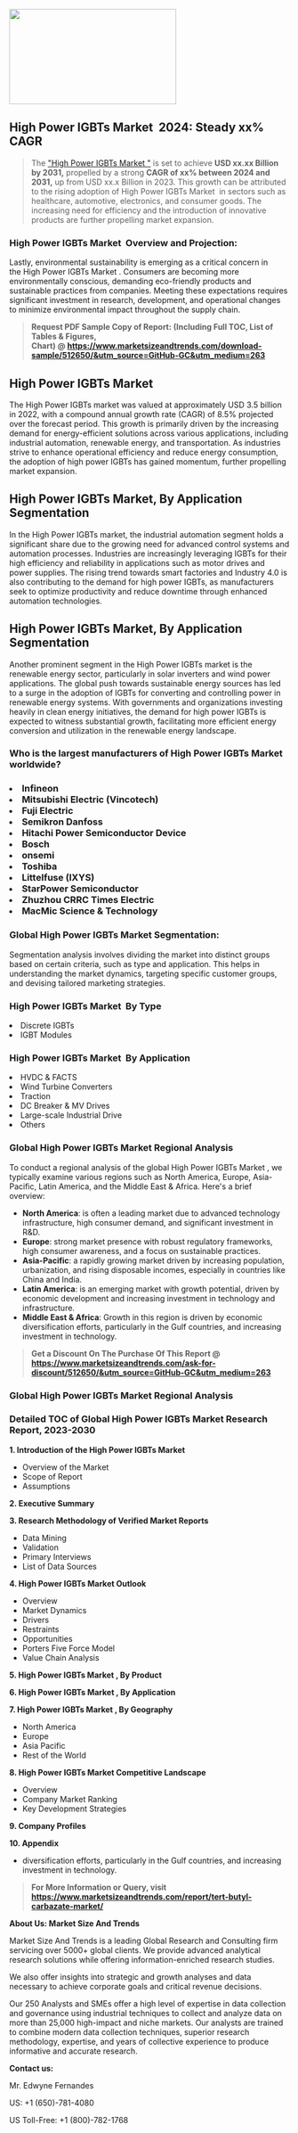 <p><img class="alignnone size-medium wp-image-20088" src="https://ffe5etoiles.com/wp-content/uploads/2024/12/MST1-300x171.png" alt="" width="300" height="171" /></p><h2 id="ember46" class="ember-view reader-text-block__heading-2">High Power IGBTs Market &nbsp;2024: Steady&nbsp;xx% CAGR</h2><blockquote id="ember47" class="ember-view reader-text-block__blockquote">The&nbsp;<a class="app-aware-link " href="https://www.marketsizeandtrends.com/download-sample/512650/&utm_source=GitHub-GC&utm_medium=263" target="_blank" data-test-app-aware-link="">"High Power IGBTs Market "</a>&nbsp;is set to achieve&nbsp;<strong>USD&nbsp;xx.xx&nbsp;Billion by 2031,</strong>&nbsp;propelled by a strong&nbsp;<strong>CAGR of&nbsp;xx% between 2024 and 2031,</strong>&nbsp;up from USD xx.x Billion in 2023. This growth can be attributed to the rising adoption of&nbsp;High Power IGBTs Market &nbsp;in sectors such as healthcare, automotive, electronics, and consumer goods. The increasing need for efficiency and the introduction of innovative products are further propelling market expansion.</blockquote><h3 id="ember48" class="ember-view reader-text-block__heading-3">High Power IGBTs Market &nbsp;Overview and Projection:</h3><p id="ember49" class="ember-view reader-text-block__paragraph">Lastly, environmental sustainability is emerging as a critical concern in the&nbsp;High Power IGBTs Market . Consumers are becoming more environmentally conscious, demanding eco-friendly products and sustainable practices from companies. Meeting these expectations requires significant investment in research, development, and operational changes to minimize environmental impact throughout the supply chain.</p><blockquote id="ember50" class="ember-view reader-text-block__blockquote"><strong>Request PDF Sample Copy of Report: (Including Full TOC, List of Tables &amp; Figures, Chart)&nbsp;@&nbsp;<strong><a href="https://www.marketsizeandtrends.com/download-sample/512650/&utm_source=GitHub-GC&utm_medium=263" target="_blank">https://www.marketsizeandtrends.com/download-sample/512650/&utm_source=GitHub-GC&utm_medium=263</a></strong></strong></blockquote><h3 class=""> <h2>High Power IGBTs Market</h2><p>The High Power IGBTs market was valued at approximately USD 3.5 billion in 2022, with a compound annual growth rate (CAGR) of 8.5% projected over the forecast period. This growth is primarily driven by the increasing demand for energy-efficient solutions across various applications, including industrial automation, renewable energy, and transportation. As industries strive to enhance operational efficiency and reduce energy consumption, the adoption of high power IGBTs has gained momentum, further propelling market expansion.</p><h2>High Power IGBTs Market, By Application Segmentation</h2><p>In the High Power IGBTs market, the industrial automation segment holds a significant share due to the growing need for advanced control systems and automation processes. Industries are increasingly leveraging IGBTs for their high efficiency and reliability in applications such as motor drives and power supplies. The rising trend towards smart factories and Industry 4.0 is also contributing to the demand for high power IGBTs, as manufacturers seek to optimize productivity and reduce downtime through enhanced automation technologies.</p><h2>High Power IGBTs Market, By Application Segmentation</h2><p>Another prominent segment in the High Power IGBTs market is the renewable energy sector, particularly in solar inverters and wind power applications. The global push towards sustainable energy sources has led to a surge in the adoption of IGBTs for converting and controlling power in renewable energy systems. With governments and organizations investing heavily in clean energy initiatives, the demand for high power IGBTs is expected to witness substantial growth, facilitating more efficient energy conversion and utilization in the renewable energy landscape.</p></h3><h3 id="" class="">Who is the largest manufacturers of&nbsp;High Power IGBTs Market worldwide?</h3><h3 class=""></Li><Li>Infineon</Li><Li> Mitsubishi Electric (Vincotech)</Li><Li> Fuji Electric</Li><Li> Semikron Danfoss</Li><Li> Hitachi Power Semiconductor Device</Li><Li> Bosch</Li><Li> onsemi</Li><Li> Toshiba</Li><Li> Littelfuse (IXYS)</Li><Li> StarPower Semiconductor</Li><Li> Zhuzhou CRRC Times Electric</Li><Li> MacMic Science & Technology</h3><h3 id="ember53" class="ember-view reader-text-block__heading-3">Global&nbsp;High Power IGBTs Market Segmentation:</h3><p id="ember54" class="ember-view reader-text-block__paragraph">Segmentation analysis involves dividing the market into distinct groups based on certain criteria, such as type and application. This helps in understanding the market dynamics, targeting specific customer groups, and devising tailored marketing strategies.</p><h3 id="" class="">High Power IGBTs Market &nbsp;By Type</h3><p></Li><Li>Discrete IGBTs</Li><Li> IGBT Modules</p><h3 id="" class="">High Power IGBTs Market &nbsp;By Application</h3><p class=""></Li><Li>HVDC & FACTS</Li><Li> Wind Turbine Converters</Li><Li> Traction</Li><Li> DC Breaker & MV Drives</Li><Li> Large-scale Industrial Drive</Li><Li> Others</p><h3 id="ember62" class="ember-view reader-text-block__heading-3">Global High Power IGBTs Market Regional Analysis</h3><p id="ember63" class="ember-view reader-text-block__paragraph">To conduct a regional analysis of the global High Power IGBTs Market , we typically examine various regions such as North America, Europe, Asia-Pacific, Latin America, and the Middle East &amp; Africa. Here's a brief overview:</p><ul><li><strong>North America</strong>: is often a leading market due to advanced technology infrastructure, high consumer demand, and significant investment in R&amp;D.</li><li><strong>Europe</strong>: strong market presence with robust regulatory frameworks, high consumer awareness, and a focus on sustainable practices.</li><li><strong>Asia-Pacific</strong>: a rapidly growing market driven by increasing population, urbanization, and rising disposable incomes, especially in countries like China and India.</li><li><strong>Latin America</strong>: is an emerging market with growth potential, driven by economic development and increasing investment in technology and infrastructure.</li><li><strong>Middle East &amp; Africa</strong>: Growth in this region is driven by economic diversification efforts, particularly in the Gulf countries, and increasing investment in technology.</li></ul><blockquote id="ember61" class="ember-view reader-text-block__blockquote"><strong>Get a Discount On The Purchase Of This Report @ <strong><a href="https://html-cleaner.com/" target="">https://www.marketsizeandtrends.com/ask-for-discount/512650/&utm_source=GitHub-GC&utm_medium=263</a></strong></strong></blockquote><h3 id="ember62" class="ember-view reader-text-block__heading-3">Global High Power IGBTs Market Regional Analysis</h3><h3 id="" class="">Detailed TOC of Global High Power IGBTs Market Research Report, 2023-2030</h3><p id="" class=""><strong>1. Introduction of the High Power IGBTs Market </strong></p><ul><li>Overview of the Market</li><li>Scope of Report</li><li>Assumptions</li></ul><p id="" class=""><strong>2. Executive Summary</strong></p><p id="" class=""><strong>3. Research Methodology of Verified Market Reports</strong></p><ul><li>Data Mining</li><li>Validation</li><li>Primary Interviews</li><li>List of Data Sources</li></ul><p id="" class=""><strong>4. High Power IGBTs Market Outlook</strong></p><ul><li>Overview</li><li>Market Dynamics</li><li>Drivers</li><li>Restraints</li><li>Opportunities</li><li>Porters Five Force Model</li><li>Value Chain Analysis</li></ul><p id="" class=""><strong>5. High Power IGBTs Market , By Product</strong></p><p id="" class=""><strong>6. High Power IGBTs Market , By Application</strong></p><p id="" class=""><strong>7. High Power IGBTs Market , By Geography</strong></p><ul><li>North America</li><li>Europe</li><li>Asia Pacific</li><li>Rest of the World</li></ul><p id="" class=""><strong>8. High Power IGBTs Market Competitive Landscape</strong></p><ul><li>Overview</li><li>Company Market Ranking</li><li>Key Development Strategies</li></ul><p id="" class=""><strong>9. Company Profiles</strong></p><p id="" class=""><strong>10. Appendix</strong></p><ul><li>diversification efforts, particularly in the Gulf countries, and increasing investment in technology.</li></ul><blockquote id="ember65" class="ember-view reader-text-block__blockquote"><strong>For More Information or Query, visit <strong><strong><a href="https://html-cleaner.com/" target="">https://www.marketsizeandtrends.com/report/tert-butyl-carbazate-market/</a></strong></strong></strong></blockquote><p id="" class=""><strong>About Us: Market Size And Trends</strong></p><p id="" class="">Market Size And Trends is a leading Global Research and Consulting firm servicing over 5000+ global clients. We provide advanced analytical research solutions while offering information-enriched research studies.</p><p id="" class="">We also offer insights into strategic and growth analyses and data necessary to achieve corporate goals and critical revenue decisions.</p><p id="" class="">Our 250 Analysts and SMEs offer a high level of expertise in data collection and governance using industrial techniques to collect and analyze data on more than 25,000 high-impact and niche markets. Our analysts are trained to combine modern data collection techniques, superior research methodology, expertise, and years of collective experience to produce informative and accurate research.</p><p id="" class=""><strong>Contact us:</strong></p><p id="" class="">Mr. Edwyne Fernandes</p><p id="" class="">US: +1 (650)-781-4080</p><p id="" class="">US Toll-Free: +1 (800)-782-1768</p>
